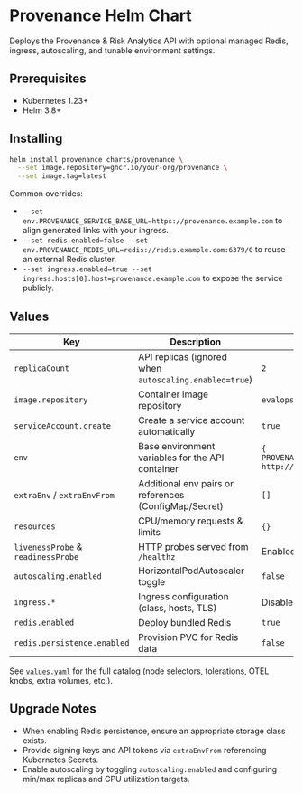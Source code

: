 # Provenance Helm Chart

Deploys the Provenance & Risk Analytics API with optional managed Redis, ingress, autoscaling, and tunable environment settings.

## Prerequisites

- Kubernetes 1.23+
- Helm 3.8+

## Installing

```bash
helm install provenance charts/provenance \
  --set image.repository=ghcr.io/your-org/provenance \
  --set image.tag=latest
```

Common overrides:

- `--set env.PROVENANCE_SERVICE_BASE_URL=https://provenance.example.com` to align generated links with your ingress.
- `--set redis.enabled=false --set env.PROVENANCE_REDIS_URL=redis://redis.example.com:6379/0` to reuse an external Redis cluster.
- `--set ingress.enabled=true --set ingress.hosts[0].host=provenance.example.com` to expose the service publicly.

## Values

| Key | Description | Default |
| --- | --- | --- |
| `replicaCount` | API replicas (ignored when `autoscaling.enabled=true`) | `2` |
| `image.repository` | Container image repository | `evalops/provenance` |
| `serviceAccount.create` | Create a service account automatically | `true` |
| `env` | Base environment variables for the API container | `{ PROVENANCE_SERVICE_BASE_URL: http://provenance:8000 }` |
| `extraEnv` / `extraEnvFrom` | Additional env pairs or references (ConfigMap/Secret) | `[]` |
| `resources` | CPU/memory requests & limits | `{}` |
| `livenessProbe` & `readinessProbe` | HTTP probes served from `/healthz` | Enabled |
| `autoscaling.enabled` | HorizontalPodAutoscaler toggle | `false` |
| `ingress.*` | Ingress configuration (class, hosts, TLS) | Disabled |
| `redis.enabled` | Deploy bundled Redis | `true` |
| `redis.persistence.enabled` | Provision PVC for Redis data | `false` |

See [`values.yaml`](values.yaml) for the full catalog (node selectors, tolerations, OTEL knobs, extra volumes, etc.).

## Upgrade Notes

- When enabling Redis persistence, ensure an appropriate storage class exists.
- Provide signing keys and API tokens via `extraEnvFrom` referencing Kubernetes Secrets.
- Enable autoscaling by toggling `autoscaling.enabled` and configuring min/max replicas and CPU utilization targets.
